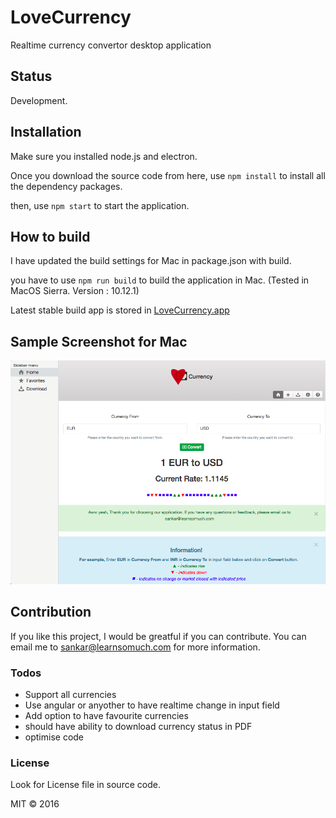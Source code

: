 # LoveCurrency
Realtime currency convertor desktop application

## Status
Development.

## Installation
Make sure you installed node.js and electron.

Once you download the source code from here, use `npm install` to install all the dependency packages.

then, use `npm start` to start the application.

## How to build 
I have updated the build settings for Mac in package.json with build.

you have to use `npm run build` to build the application in Mac. (Tested in MacOS Sierra. Version : 10.12.1)

Latest stable build app is stored in [LoveCurrency.app](https://github.com/learnsomuch/LoveCurrency/tree/master/LoveCurrency-darwin-x64)

## Sample Screenshot for Mac

![Alt text](/media/screenshot.png?raw=true "Desktop LoveCurrency Mac application")


## Contribution
If you like this project, I would be greatful if you can contribute.
You can email me to sankar@learnsomuch.com for more information.

### Todos
* Support all currencies
* Use angular or anyother to have realtime change in input field
* Add option to have favourite currencies
* should have ability to download currency status in PDF
* optimise code

### License
Look for License file in source code.

MIT &copy; 2016
